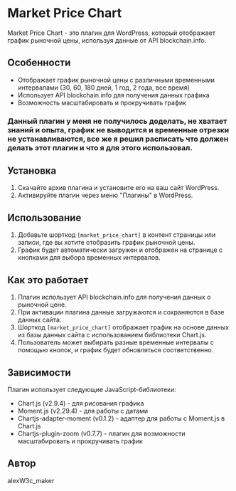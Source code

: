 # Market Price Chart

Market Price Chart - это плагин для WordPress, который отображает график рыночной цены, используя данные от API blockchain.info.

## Особенности

- Отображает график рыночной цены с различными временными интервалами (30, 60, 180 дней, 1 год, 2 года, все время)
- Использует API blockchain.info для получения данных графика
- Возможность масштабировать и прокручивать график

### Данный плагин у меня не получилось доделать, не хватает знаний и опыта, график не выводится и временные отрезки не устанавливаются, все же я решил расписать что должен делать этот плагин и что я для этого использовал.

## Установка

1. Скачайте архив плагина и установите его на ваш сайт WordPress.
2. Активируйте плагин через меню "Плагины" в WordPress.

## Использование

1. Добавьте шорткод `[market_price_chart]` в контент страницы или записи, где вы хотите отобразить график рыночной цены.
2. График будет автоматически загружен и отображен на странице с кнопками для выбора временных интервалов.

## Как это работает

1. Плагин использует API blockchain.info для получения данных о рыночной цене.
2. При активации плагина данные загружаются и сохраняются в базе данных сайта.
3. Шорткод `[market_price_chart]` отображает график на основе данных из базы данных сайта с использованием библиотеки Chart.js.
4. Пользователь может выбирать разные временные интервалы с помощью кнопок, и график будет обновляться соответственно.

## Зависимости

Плагин использует следующие JavaScript-библиотеки:

- Chart.js (v2.9.4) - для рисования графика
- Moment.js (v2.29.4) - для работы с датами
- Chartjs-adapter-moment (v0.1.2) - адаптер для работы с Moment.js в Chart.js
- Chartjs-plugin-zoom (v0.7.7) - плагин для возможности масштабировать и прокручивать график

## Автор

alexW3c_maker
